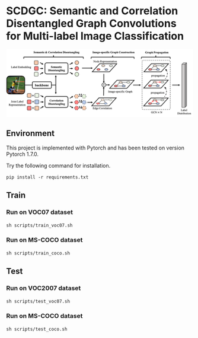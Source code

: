 # SCDGC: Semantic and Correlation Disentangled Graph Convolutions for Multi-label Image Classification

![pipeline](./pics/pipeline.png)

## Environment

This project is implemented with Pytorch and has been tested on version Pytorch 1.7.0.

Try the following command for installation.
```
pip install -r requirements.txt
```
## Train

### Run on VOC07 dataset

```
sh scripts/train_voc07.sh
```

### Run on MS-COCO dataset

```
sh scripts/train_coco.sh
```

## Test

### Run on VOC2007 dataset
```
sh scripts/test_voc07.sh
```
### Run on MS-COCO dataset
```
sh scripts/test_coco.sh
```
